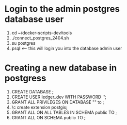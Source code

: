 
# Login to the admin postgres database user

1. cd ~/docker-scripts-dev/tools
2. ./connect_postgres_2404.sh
3. su postgres
4. psql   <-- this will login you into the database admin user

# Creating a new database in postgress

1. CREATE DATABASE <new database name>;
2. CREATE USER ledger_dev WITH PASSWORD '<generated Password>';
3. GRANT ALL PRIVILEGES ON DATABASE "<new database name>" to <new database user>;
4. \c <new database name>
create extension postgis;
5. GRANT ALL ON ALL TABLES IN SCHEMA public TO <new database user>;
6. GRANT ALL ON SCHEMA public TO <new database user>;
